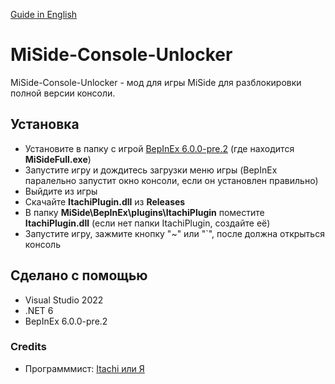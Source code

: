 [Guide in English](https://github.com/ltachiUchiha/MiSide-Console-Unlocker/blob/main/README.md)

# MiSide-Console-Unlocker
MiSide-Console-Unlocker - мод для игры MiSide для разблокировки полной версии консоли.

## Установка
* Установите в папку с игрой [BepInEx 6.0.0-pre.2](https://docs.bepinex.dev/master/articles/user_guide/installation/unity_il2cpp.html?tabs=tabid-win) (где находится **MiSideFull.exe**)
* Запустите игру и дождитесь загрузки меню игры (BepInEx паралельно запустит окно консоли, если он установлен правильно)
* Выйдите из игры
* Скачайте **ItachiPlugin.dll** из **Releases**
* В папку **MiSide\BepInEx\plugins\ItachiPlugin** поместите **ItachiPlugin.dll** (если нет папки ItachiPlugin, создайте её)
* Запустите игру, зажмите кнопку "~" или "`", после должна открыться консоль

## Сделано с помощью
* Visual Studio 2022
* .NET 6
* BepInEx 6.0.0-pre.2

### Credits
* Программмист: [Itachi или Я](https://github.com/ltachiUchiha)
